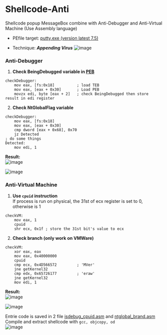 # Shellcode-Anti
Shellcode popup MessageBox combine with Anti-Debugger and Anti-Virtual Machine (Use Assembly language)

- PEfile target: [putty.exe (version latest 7.5)](https://www.chiark.greenend.org.uk/~sgtatham/putty/latest.html)

- Technique: ***Appending Virus***
![image](https://user-images.githubusercontent.com/58476264/129138745-066b44c4-ba0d-40d9-ac8d-d7f1dad40d17.png)

### Anti-Debugger
1. **Check BeingDebugged variable in [PEB](https://www.ired.team/miscellaneous-reversing-forensics/windows-kernel-internals/exploring-process-environment-block)**
```assembly
checkDebugger:
	mov eax, [fs:0x18]          ; load TEB
	mov eax, [eax + 0x30]       ; Load PEB
	movzx edi, byte [eax + 2]   ; check BeingDebugged then store result in edi register
```
2. **Check NtGlobalFlag variable**
```assembly
checkDebugger:
	mov eax, [fs:0x18]
	mov eax, [eax + 0x30]
	cmp dword [eax + 0x68], 0x70
	jz Detected
; do some things
Detected:
	mov edi, 1
```
**Result:**<br>
![image](https://user-images.githubusercontent.com/58476264/129141437-c305f205-435e-4b43-8b3f-5754de07d3dd.png)

![image](https://user-images.githubusercontent.com/58476264/129141467-ba7062ad-67f5-43d6-9316-5fe741c9f79e.png)

### Anti-Virtual Machine
1. **Use `cpuid` instruction**<br>
If process is run on physical, the 31st of ecx register is set to 0, otherwise is 1
```assembly
checkVM:
	mov eax, 1
	cpuid
	shr ecx, 0x1f ; store the 31st bit's value to ecx
```
2. **Check branch (only work on VMWare)**
```assembly
checkVM:
	xor eax, eax
	mov eax, 0x40000000
	cpuid
	cmp ecx, 0x4D566572         ; 'MVer'
	jne getKernel32
	cmp edx, 0x65726177         ; 'eraw'
	jne getKernel32
	mov edi, 1
```
**Result:**<br>
![image](https://user-images.githubusercontent.com/58476264/129141051-a01fed87-308e-4403-beb3-520f60dea030.png)

![image](https://user-images.githubusercontent.com/58476264/129141067-c7520bf5-8e24-43ac-a6d5-d4fe036b2a0a.png)

Entrie code is saved in 2 file [isdebug_cpuid.asm](https://github.com/danhlk/Shellcode-Anti/blob/main/isdebug_cpuid.asm) and [ntglobal_brand.asm](https://github.com/danhlk/Shellcode-Anti/blob/main/ntglobal_brand.asm)<br>
Compile and extract shellcode with ```gcc, objcopy, od```<br>
![image](https://user-images.githubusercontent.com/58476264/129141790-4412315b-e4ef-4952-9686-8abf4413eec0.png)
